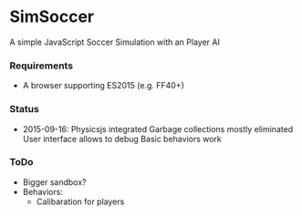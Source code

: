# SimSoccer
A simple JavaScript Soccer Simulation with an Player AI

### Requirements

 * A browser supporting ES2015 (e.g. FF40+)

### Status

 * 2015-09-16: 
   Physicsjs integrated 
   Garbage collections mostly eliminated 
   User interface allows to debug 
   Basic behaviors work 

### ToDo
    
  * Bigger sandbox?
  * Behaviors: 
    * Calibaration for players